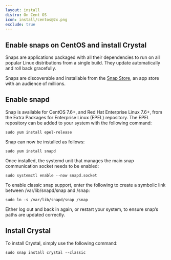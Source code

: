 ```yaml
---
layout: install
distro: On Cent OS
icon: install/centos@2x.png
exclude: true
---
```


## Enable snaps on CentOS and install Crystal
Snaps are applications packaged with all their dependencies to run on all popular Linux distributions from a single build. They update automatically and roll back gracefully.

Snaps are discoverable and installable from the [Snap Store](https://snapcraft.io/store), an app store with an audience of millions.

## Enable snapd

Snap is available for CentOS 7.6+, and Red Hat Enterprise Linux 7.6+, from the Extra Packages for Enterprise Linux (EPEL) repository. The EPEL repository can be added to your system with the following command:

```
sudo yum install epel-release
```

Snap can now be installed as follows:

```
sudo yum install snapd
```

Once installed, the systemd unit that manages the main snap communication socket needs to be enabled:

```
sudo systemctl enable --now snapd.socket
```

To enable classic snap support, enter the following to create a symbolic link between /var/lib/snapd/snap and /snap:

```
sudo ln -s /var/lib/snapd/snap /snap
```

Either log out and back in again, or restart your system, to ensure snap’s paths are updated correctly.

## Install Crystal
To install Crystal, simply use the following command:

```
sudo snap install crystal --classic
```